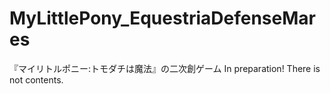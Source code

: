 # MyLittlePony_EquestriaDefenseMares
『マイリトルポニー:トモダチは魔法』の二次創ゲーム
In preparation!
There is not contents.
